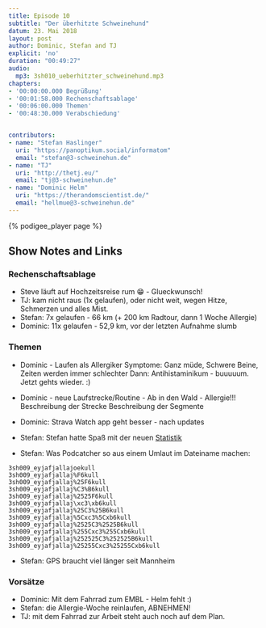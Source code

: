 ```yaml
---
title: Episode 10
subtitle: "Der überhitzte Schweinehund"
datum: 23. Mai 2018
layout: post
author: Dominic, Stefan and TJ
explicit: 'no'
duration: "00:49:27"
audio:
  mp3: 3sh010_ueberhitzter_schweinehund.mp3
chapters:
- '00:00:00.000 Begrüßung'
- '00:01:58.000 Rechenschaftsablage'
- '00:06:00.000 Themen'
- '00:48:30.000 Verabschiedung'


contributors:
- name: "Stefan Haslinger"
  uri: "https://panoptikum.social/informatom"
  email: "stefan@3-schweinehun.de"
- name: "TJ"
  uri: "http://thetj.eu/"
  email: "tj@3-schweinehun.de"
- name: "Dominic Helm"
  uri: "https://therandomscientist.de/"
  email: "hellmue@3-schweinehun.de"
---
```


{% podigee_player page %}

## Show Notes and Links

### Rechenschaftsablage

* Steve läuft auf Hochzeitsreise rum 😁 - Glueckwunsch!
* TJ: kam nicht raus (1x gelaufen), oder nicht weit, wegen Hitze, Schmerzen und alles Mist.
* Stefan: 7x gelaufen - 66 km (+ 200 km Radtour, dann 1 Woche Allergie)
* Dominic: 11x gelaufen - 52,9 km, vor der letzten Aufnahme slumb

### Themen

* Dominic - Laufen als Allergiker
  Symptome: Ganz müde, Schwere Beine, Zeiten werden immer schlechter
  Dann: Antihistaminikum - buuuuum. Jetzt gehts wieder. :)

* Dominic - neue Laufstrecke/Routine - Ab in den Wald - Allergie!!!
  Beschreibung der Strecke
  Beschreibung der Segmente

* Dominic: Strava Watch app geht besser - nach updates

* Stefan: Stefan hatte Spaß mit der neuen [Statistik](https://statistik.informatom.com/downloads/5/trend)

* Stefan: Was Podcatcher so aus einem Umlaut im Dateiname machen:

```
3sh009_eyjafjallajoekull
3sh009_eyjafjallaj%F6kull
3sh009_eyjafjallaj%25F6kull
3sh009_eyjafjallaj%C3%B6kull
3sh009_eyjafjallaj%2525F6kull
3sh009_eyjafjallaj\xc3\xb6kull
3sh009_eyjafjallaj%25C3%25B6kull
3sh009_eyjafjallaj%5Cxc3%5Cxb6kull
3sh009_eyjafjallaj%2525C3%2525B6kull
3sh009_eyjafjallaj%255Cxc3%255Cxb6kull
3sh009_eyjafjallaj%252525C3%252525B6kull
3sh009_eyjafjallaj%25255Cxc3%25255Cxb6kull
```

* Stefan: GPS braucht viel länger seit Mannheim

### Vorsätze

* Dominic: Mit dem Fahrrad zum EMBL - Helm fehlt :)
* Stefan: die Allergie-Woche reinlaufen, ABNEHMEN!
* TJ: mit dem Fahrrad zur Arbeit steht auch noch auf dem Plan.
